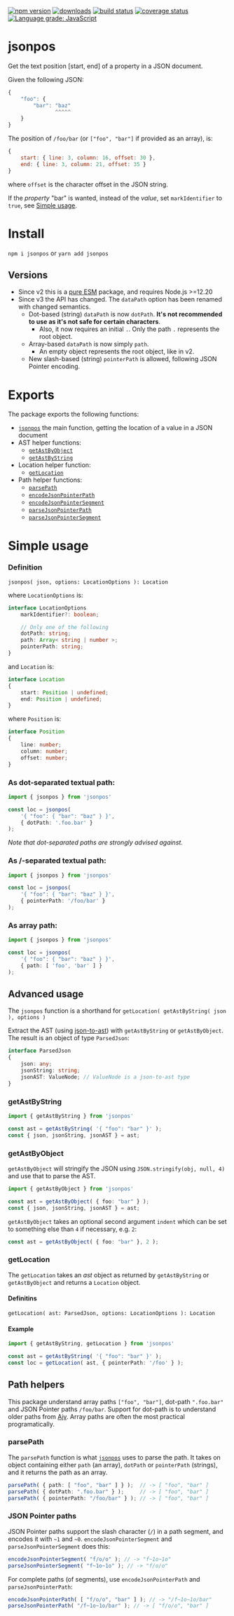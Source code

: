 [![npm version][npm-image]][npm-url]
[![downloads][downloads-image]][npm-url]
[![build status][build-image]][build-url]
[![coverage status][coverage-image]][coverage-url]
[![Language grade: JavaScript][lgtm-image]][lgtm-url]


# jsonpos

Get the text position [start, end] of a property in a JSON document.

Given the following JSON:

```js
{
    "foo": {
        "bar": "baz"
               ^^^^^
    }
}
```

The position of `/foo/bar` (or `["foo", "bar"]` if provided as an array), is:
```js
{
    start: { line: 3, column: 16, offset: 30 },
    end: { line: 3, column: 21, offset: 35 }
}
```

where `offset` is the character offset in the JSON string.

If the *property* "bar" is wanted, instead of the *value*, set `markIdentifier` to `true`, see [Simple usage](#definition).

# Install

`npm i jsonpos` or `yarn add jsonpos`

## Versions

 * Since v2 this is a [pure ESM][pure-esm] package, and requires Node.js >=12.20
 * Since v3 the API has changed. The `dataPath` option has been renamed with changed semantics.
   * Dot-based (string) `dataPath` is now `dotPath`. **It's not recommended to use as it's not safe for certain characters**.
     * Also, it now requires an initial `.`. Only the path `.` represents the root object.
   * Array-based `dataPath` is now simply `path`.
     * An empty object represents the root object, like in v2.
   * New slash-based (string) `pointerPath` is allowed, following JSON Pointer encoding.

# Exports

The package exports the following functions:
 * [`jsonpos`](#definition) the main function, getting the location of a value in a JSON document
 * AST helper functions:
   * [`getAstByObject`](#getastbyobject)
   * [`getAstByString`](#getastbystring)
 * Location helper function:
   * [`getLocation`](#getlocation)
 * Path helper functions:
   * [`parsePath`](#parsepath)
   * [`encodeJsonPointerPath`](#json-pointer-paths)
   * [`encodeJsonPointerSegment`](#json-pointer-paths)
   * [`parseJsonPointerPath`](#json-pointer-paths)
   * [`parseJsonPointerSegment`](#json-pointer-paths)


# Simple usage

### Definition

`jsonpos( json, options: LocationOptions ): Location`

where `LocationOptions` is:

```ts
interface LocationOptions
    markIdentifier?: boolean;

    // Only one of the following
    dotPath: string;
    path: Array< string | number >;
    pointerPath: string;
}
```

and `Location` is:
```ts
interface Location
{
    start: Position | undefined;
    end: Position | undefined;
}
```

where `Position` is:

```ts
interface Position
{
    line: number;
    column: number;
    offset: number;
}
```

### As dot-separated textual path:

```ts
import { jsonpos } from 'jsonpos'

const loc = jsonpos(
    '{ "foo": { "bar": "baz" } }',
    { dotPath: '.foo.bar' }
);
```

*Note that dot-separated paths are strongly advised against.*


### As /-separated textual path:

```ts
import { jsonpos } from 'jsonpos'

const loc = jsonpos(
    '{ "foo": { "bar": "baz" } }',
    { pointerPath: '/foo/bar' }
);
```


### As array path:

```ts
import { jsonpos } from 'jsonpos'

const loc = jsonpos(
    '{ "foo": { "bar": "baz" } }',
    { path: [ 'foo', 'bar' ] }
);
```


## Advanced usage

The `jsonpos` function is a shorthand for `getLocation( getAstByString( json ), options )`

Extract the AST (using [json-to-ast](https://www.npmjs.com/package/json-to-ast)) with `getAstByString` or `getAstByObject`. The result is an object of type `ParsedJson`:

```ts
interface ParsedJson
{
    json: any;
    jsonString: string;
    jsonAST: ValueNode; // ValueNode is a json-to-ast type
}
```

### getAstByString

```ts
import { getAstByString } from 'jsonpos'

const ast = getAstByString( '{ "foo": "bar" }' );
const { json, jsonString, jsonAST } = ast;
```

### getAstByObject

`getAstByObject` will stringify the JSON using `JSON.stringify(obj, null, 4)` and use that to parse the AST.

```ts
import { getAstByObject } from 'jsonpos'

const ast = getAstByObject( { foo: "bar" } );
const { json, jsonString, jsonAST } = ast;
```

`getAstByObject` takes an optional second argument `indent` which can be set to something else than `4` if necessary, e.g. `2`:

```ts
const ast = getAstByObject( { foo: "bar" }, 2 );
```

### getLocation

The `getLocation` takes an *ast* object as returned by `getAstByString` or `getAstByObject` and returns a `Location` object.

#### Definitins

`getLocation( ast: ParsedJson, options: LocationOptions ): Location`

#### Example

```ts
import { getAstByString, getLocation } from 'jsonpos'

const ast = getAstByString( '{ "foo": "bar" }' );
const loc = getLocation( ast, { pointerPath: '/foo' } );
```

## Path helpers

This package understand array paths `["foo", "bar"]`, dot-path `".foo.bar"` and JSON Pointer paths `/foo/bar`. Support for dot-path is to understand older paths from [Ajv](https://www.npmjs.com/package/ajv). Array paths are often the most practical programatically.

### parsePath

The `parsePath` function is what [`jsonpos`]() uses to parse the path. It takes on object containing either `path` (an array), `dotPath` or `pointerPath` (strings), and it returns the path as an array.

```ts
parsePath( { path: [ "foo", "bar" ] } );  // -> [ "foo", "bar" ]
parsePath( { dotPath: ".foo.bar" } );     // -> [ "foo", "bar" ]
parsePath( { pointerPath: "/foo/bar" } ); // -> [ "foo", "bar" ]
```

### JSON Pointer paths

JSON Pointer paths support the slash character (`/`) in a path segment, and encodes it with `~1` and `~0`. `encodeJsonPointerSegment` and `parseJsonPointerSegment` does this:

```ts
encodeJsonPointerSegment( "f/o/o" ); // -> "f~1o~1o"
parseJsonPointerSegment( "f~1o~1o" ); // -> "f/o/o"
```

For complete paths (of segments), use `encodeJsonPointerPath` and `parseJsonPointerPath`:

```ts
encodeJsonPointerPath( [ "f/o/o", "bar" ] ); // -> "/f~1o~1o/bar"
parseJsonPointerPath( "/f~1o~1o/bar" ); // -> [ "f/o/o", "bar" ]
```


[npm-image]: https://img.shields.io/npm/v/jsonpos.svg
[npm-url]: https://npmjs.org/package/jsonpos
[downloads-image]: https://img.shields.io/npm/dm/jsonpos.svg
[build-image]: https://img.shields.io/github/workflow/status/grantila/jsonpos/Master.svg
[build-url]: https://github.com/grantila/jsonpos/actions?query=workflow%3AMaster
[coverage-image]: https://coveralls.io/repos/github/grantila/jsonpos/badge.svg?branch=master
[coverage-url]: https://coveralls.io/github/grantila/jsonpos?branch=master
[lgtm-image]: https://img.shields.io/lgtm/grade/javascript/g/grantila/jsonpos.svg?logo=lgtm&logoWidth=18
[lgtm-url]: https://lgtm.com/projects/g/grantila/jsonpos/context:javascript
[pure-esm]: https://gist.github.com/sindresorhus/a39789f98801d908bbc7ff3ecc99d99c
